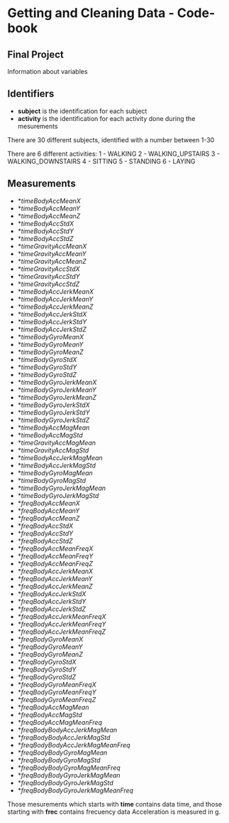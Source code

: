 # Getting and Cleaning Data - Code-book
## Final Project

Information about variables

## Identifiers
* **subject** is the identification for each subject
* **activity** is the identification for each activity done during the mesurements

There are 30 different subjects, identified with a number between 1-30

There are 6 different activities:
1 - WALKING
2 - WALKING_UPSTAIRS
3 - WALKING_DOWNSTAIRS
4 - SITTING
5 - STANDING
6 - LAYING


## Measurements
* **timeBodyAccMeanX*
* **timeBodyAccMeanY*
* **timeBodyAccMeanZ*
* **timeBodyAccStdX*
* **timeBodyAccStdY*
* **timeBodyAccStdZ*
* **timeGravityAccMeanX*
* **timeGravityAccMeanY*
* **timeGravityAccMeanZ*
* **timeGravityAccStdX*
* **timeGravityAccStdY*
* **timeGravityAccStdZ*
* **timeBodyAccJerkMeanX*
* **timeBodyAccJerkMeanY*
* **timeBodyAccJerkMeanZ*
* **timeBodyAccJerkStdX*
* **timeBodyAccJerkStdY*
* **timeBodyAccJerkStdZ*
* **timeBodyGyroMeanX*
* **timeBodyGyroMeanY*
* **timeBodyGyroMeanZ*
* **timeBodyGyroStdX*
* **timeBodyGyroStdY*
* **timeBodyGyroStdZ*
* **timeBodyGyroJerkMeanX*
* **timeBodyGyroJerkMeanY*          
* **timeBodyGyroJerkMeanZ*
* **timeBodyGyroJerkStdX*
* **timeBodyGyroJerkStdY*
* **timeBodyGyroJerkStdZ*
* **timeBodyAccMagMean*
* **timeBodyAccMagStd*
* **timeGravityAccMagMean*
* **timeGravityAccMagStd*      
* **timeBodyAccJerkMagMean*
* **timeBodyAccJerkMagStd*
* **timeBodyGyroMagMean*
* **timeBodyGyroMagStd*
* **timeBodyGyroJerkMagMean*
* **timeBodyGyroJerkMagStd*
* **freqBodyAccMeanX*
* **freqBodyAccMeanY*
* **freqBodyAccMeanZ*
* **freqBodyAccStdX*
* **freqBodyAccStdY*
* **freqBodyAccStdZ*
* **freqBodyAccMeanFreqX*
* **freqBodyAccMeanFreqY*
* **freqBodyAccMeanFreqZ*
* **freqBodyAccJerkMeanX*
* **freqBodyAccJerkMeanY*
* **freqBodyAccJerkMeanZ*
* **freqBodyAccJerkStdX*
* **freqBodyAccJerkStdY*
* **freqBodyAccJerkStdZ*
* **freqBodyAccJerkMeanFreqX*
* **freqBodyAccJerkMeanFreqY*
* **freqBodyAccJerkMeanFreqZ*
* **freqBodyGyroMeanX*
* **freqBodyGyroMeanY*
* **freqBodyGyroMeanZ*
* **freqBodyGyroStdX*
* **freqBodyGyroStdY*
* **freqBodyGyroStdZ*
* **freqBodyGyroMeanFreqX*
* **freqBodyGyroMeanFreqY*
* **freqBodyGyroMeanFreqZ*
* **freqBodyAccMagMean*
* **freqBodyAccMagStd*
* **freqBodyAccMagMeanFreq*
* **freqBodyBodyAccJerkMagMean*
* **freqBodyBodyAccJerkMagStd*
* **freqBodyBodyAccJerkMagMeanFreq*
* **freqBodyBodyGyroMagMean*
* **freqBodyBodyGyroMagStd*
* **freqBodyBodyGyroMagMeanFreq*
* **freqBodyBodyGyroJerkMagMean*
* **freqBodyBodyGyroJerkMagStd*
* **freqBodyBodyGyroJerkMagMeanFreq*

Those mesurements which starts with __time__ contains data time, and those starting with __frec__ contains frecuency data
Acceleration is measured in g.
